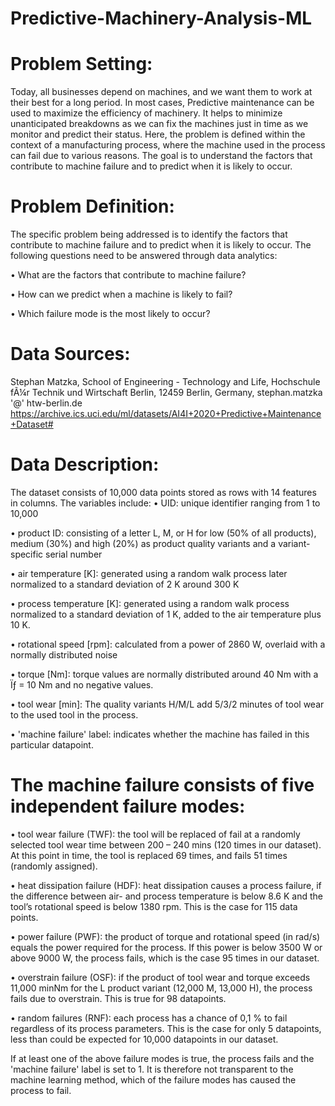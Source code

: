 # Predictive-Machinery-Analysis-ML
# Problem Setting: 
Today, all businesses depend on machines, and we want them to work at their best for a long period. In most cases, Predictive maintenance can be used to maximize the efficiency of machinery. It helps to minimize unanticipated breakdowns as we can fix the machines just in time as we monitor and predict their status. Here, the problem is defined within the context of a manufacturing process, where the machine used in the process can fail due to various reasons. The goal is to understand the factors that contribute to machine failure and to predict when it is likely to occur.

# Problem Definition: 
The specific problem being addressed is to identify the factors that contribute to machine failure and to predict when it is likely to occur. The following questions need to be answered through data analytics:

•	What are the factors that contribute to machine failure?

•	How can we predict when a machine is likely to fail?

•	Which failure mode is the most likely to occur?

# Data Sources: 
Stephan Matzka, School of Engineering - Technology and Life, Hochschule fÃ¼r Technik und Wirtschaft Berlin, 12459 Berlin, Germany, stephan.matzka '@' htw-berlin.de
https://archive.ics.uci.edu/ml/datasets/AI4I+2020+Predictive+Maintenance+Dataset#


# Data Description: 
The dataset consists of 10,000 data points stored as rows with 14 features in columns. 
The variables include:
•	UID: unique identifier ranging from 1 to 10,000

•	product ID: consisting of a letter L, M, or H for low (50% of all products), medium (30%) and high (20%) as product quality variants and a variant-specific serial number

•	air temperature [K]: generated using a random walk process later normalized to a standard deviation of 2 K around 300 K

•	process temperature [K]: generated using a random walk process normalized to a standard deviation of 1 K, added to the air temperature plus 10 K.

•	rotational speed [rpm]: calculated from a power of 2860 W, overlaid with a normally distributed noise

•	torque [Nm]: torque values are normally distributed around 40 Nm with a Ïƒ = 10 Nm and no negative values.

•	tool wear [min]: The quality variants H/M/L add 5/3/2 minutes of tool wear to the used tool in the process.

•	'machine failure' label: indicates whether the machine has failed in this particular datapoint.

# The machine failure consists of five independent failure modes:
•	tool wear failure (TWF): the tool will be replaced of fail at a randomly selected tool wear time between 200 – 240 mins (120 times in our dataset).
  At this point in time, the tool is replaced 69 times, and fails 51 times (randomly assigned).

•	heat dissipation failure (HDF): heat dissipation causes a process failure, if the difference between air- and process temperature is below 8.6 K and the tool’s rotational speed is below 1380 rpm. This is the case for 115 data points.

•	power failure (PWF): the product of torque and rotational speed (in rad/s) equals the power required for the process. If this power is below 3500 W or above 9000 W, the process fails, which is the case 95 times in our dataset.

•	overstrain failure (OSF): if the product of tool wear and torque exceeds 11,000 minNm for the L product variant (12,000 M, 13,000 H), the process fails due to overstrain. This is true for 98 datapoints.

•	random failures (RNF): each process has a chance of 0,1 % to fail regardless of its process parameters. This is the case for only 5 datapoints, less than could be expected for 10,000 datapoints in our dataset.

If at least one of the above failure modes is true, the process fails and the 'machine failure' label is set to 1. It is therefore not transparent to the machine learning method, which of the failure modes has caused the process to fail.
